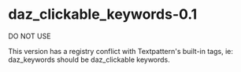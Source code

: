 # daz_clickable_keywords-0.1

DO NOT USE

This version has a registry conflict with Textpattern's built-in tags, ie: daz_keywords should be daz_clickable keywords.
